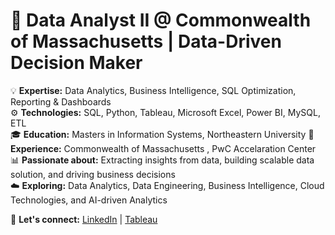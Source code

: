 # 🚀 Data Analyst II @ Commonwealth of Massachusetts | Data-Driven Decision Maker 

💡 **Expertise:** Data Analytics, Business Intelligence, SQL Optimization, Reporting & Dashboards  
⚙️ **Technologies:** SQL, Python, Tableau, Microsoft Excel, Power BI, MySQL, ETL  
🎓 **Education:** Masters in Information Systems, Northeastern University 
💼 **Experience:** Commonwealth of Massachusetts , PwC Accelaration Center
📊 **Passionate about:** Extracting insights from data, building scalable data solution, and driving business decisions  
☁️ **Exploring:** Data Analytics, Data Engineering, Business Intelligence, Cloud Technologies, and AI-driven Analytics  


💬 **Let's connect:** [LinkedIn](https://www.linkedin.com/in/shabana-m/) | [Tableau](https://public.tableau.com/app/profile/shabana.mydeen.abdul.kadir/vizzes)
